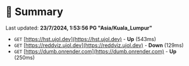 # 📖 Summary
Last updated: **23/7/2024, 1:53:56 PG "Asia/Kuala_Lumpur"**

- `GET` [https://hst.ujol.dev](https://hst.ujol.dev) - **Up** (543ms)
- `GET` [https://reddviz.ujol.dev](https://reddviz.ujol.dev) - **Down** (129ms)
- `GET` [https://dumb.onrender.com](https://dumb.onrender.com) - **Up** (250ms)
